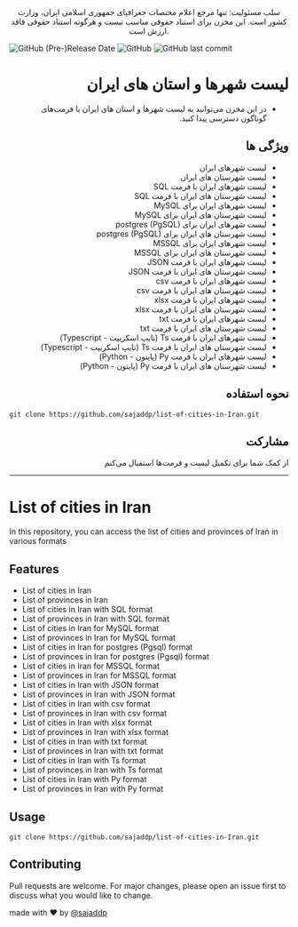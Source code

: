 <div align="center">
سلب مسئولیت: تنها مرجع اعلام مختصات جغرافیای جمهوری اسلامی ایران، وزارت کشور است. این مخزن برای استناد حقوقی مناسب نیست و هرگونه استناد حقوقی فاقد ارزش است.
</div>

<p>
<img alt="GitHub (Pre-)Release Date" src="https://img.shields.io/github/release-date-pre/sajaddp/list-of-cities-in-Iran?style=for-the-badge">
<img alt="GitHub" src="https://img.shields.io/github/license/sajaddp/list-of-cities-in-Iran?style=for-the-badge">
<img alt="GitHub last commit" src="https://img.shields.io/github/last-commit/sajaddp/list-of-cities-in-Iran?style=for-the-badge">
</p>

<div dir="rtl">

# لیست شهرها و استان های ایران

- در این مخزن می‌توانید به لیست شهرها و استان های ایران با فرمت‌های گوناگون دسترسی پیدا کنید.

## ویژگی ها

- لیست شهرهای ایران
- لیست شهرستان های ایران
- لیست شهرهای ایران با فرمت SQL
- لیست شهرستان های ایران با فرمت SQL
- لیست شهرهای ایران برای MySQL
- لیست شهرستان های ایران برای MySQL
- لیست شهرهای ایران برای postgres (PgSQL)
- لیست شهرستان های ایران برای postgres (PgSQL)
- لیست شهرهای ایران برای MSSQL
- لیست شهرستان های ایران برای MSSQL
- لیست شهرهای ایران با فرمت JSON
- لیست شهرستان های ایران با فرمت JSON
- لیست شهرهای ایران با فرمت csv
- لیست شهرستان های ایران با فرمت csv
- لیست شهرهای ایران با فرمت xlsx
- لیست شهرستان های ایران با فرمت xlsx
- لیست شهرهای ایران با فرمت txt
- لیست شهرستان های ایران با فرمت txt
- لیست شهرهای ایران با فرمت Ts (تایپ اسکزیپت - Typescript)
- لیست شهرستان های ایران با فرمت Ts (تایپ اسکریپت - Typescript)
- لیست شهرهای ایران با فرمت Py (پایتون - Python)
- لیست شهرستان های ایران با فرمت Py (پایتون - Python)

## نحوه استفاده

</div>
  
```shell
git clone https://github.com/sajaddp/list-of-cities-in-Iran.git
```

<div dir="rtl">

## مشارکت

از کمک شما برای تکمیل لیست و فرمت‌ها استقبال می‌کنم

</div>
  
---

# List of cities in Iran

In this repository, you can access the list of cities and provinces of Iran in various formats

## Features

- List of cities in Iran
- List of provinces in Iran
- List of cities in Iran with SQL format
- List of provinces in Iran with SQL format
- List of cities in Iran for MySQL format
- List of provinces in Iran for MySQL format
- List of cities in Iran for postgres (Pgsql) format
- List of provinces in Iran for postgres (Pgsql) format
- List of cities in Iran for MSSQL format
- List of provinces in Iran for MSSQL format
- List of cities in Iran with JSON format
- List of provinces in Iran with JSON format
- List of cities in Iran with csv format
- List of provinces in Iran with csv format
- List of cities in Iran with xlsx format
- List of provinces in Iran with xlsx format
- List of cities in Iran with txt format
- List of provinces in Iran with txt format
- List of cities in Iran with Ts format
- List of provinces in Iran with Ts format
- List of cities in Iran with Py format
- List of provinces in Iran with Py format

## Usage

```shell
git clone https://github.com/sajaddp/list-of-cities-in-Iran.git
```

## Contributing

Pull requests are welcome. For major changes, please open an issue first to discuss what you would like to change.

made with ❤ by [@sajaddp](https://github.com/sajaddp)

